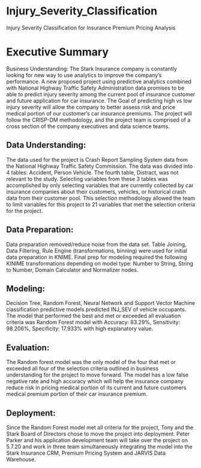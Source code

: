 # Injury_Severity_Classification
Injury Severity Classification for Insurance Premium Pricing Analysis

# Executive Summary
Business Understanding: The Stark Insurance company is constantly looking for new way to use analytics to improve the company’s performance. A new proposed project using predictive analytics combined with National Highway Traffic Safety Administration data promises to be able to predict injury severity among the current pool of insurance customer and future application for car insurance. The Goal of predicting high vs low injury severity will allow the company to better assess risk and price medical portion of our customer’s car insurance premiums. The project will follow the CRISP-DM methodology, and the project team is comprised of a cross section of the company executives and data science teams. 
## Data Understanding: 
The data used for the project is Crash Report Sampling System data from the National Highway Traffic Safety Commission. The data was divided into 4 tables: Accident, Person Vehicle. The fourth table, Distract, was not relevant to the study. Selecting variables from these 3 tables was accomplished by only selecting variables that are currently collected by car insurance companies about their customers, vehicles, or historical crash data from their customer pool. This selection methodology allowed the team to limit variables for this project to 21 variables that met the selection criteria for the project. 
## Data Preparation:  
Data preparation removed/reduce noise from the data set. Table Joining, Data Filtering, Rule Engine (transformations, binning) were used for initial data preparation in KNIME. Final prep for modeling required the following KINIME transformations depending on model type: Number to String, String to Number, Domain Calculator and Normalizer nodes. 
## Modeling: 
Decision Tree, Random Forest, Neural Network and Support Vector Machine classification predictive models predicted INJ_SEV of vehicle occupants. The model that performed the best and met or exceeded all evaluation criteria was Random Forest model with Accuracy: 83.29%, Sensitivity: 98.206%, Specificity: 17.933% with high explanatory value. 
## Evaluation: 
The Random forest model was the only model of the four that met or exceeded all four of the selection criteria outlined in business understanding for the project to move forward. The model has a low false negative rate and high accuracy which will help the insurance company reduce risk in pricing medical portion of its current and future customers medical premium portion of their car insurance premium.
## Deployment: 
Since the Random Forest model met all criteria for the project, Tony and the Stark Board of Directors chose to move the project into deployment. Peter Parker and his application development team will take over the project on 5.7.20 and work in three team simultaneously integrating the model into the Stark Insurance CRM, Premium Pricing System and JARVIS Data Warehouse.  
